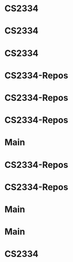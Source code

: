 # CS2334
# CS2334
# CS2334
# CS2334-Repos
# CS2334-Repos
# CS2334-Repos
# Main
# CS2334-Repos
# CS2334-Repos
# Main
# Main
# CS2334
